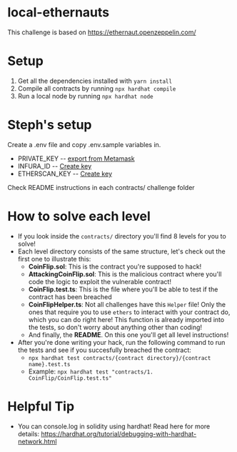# local-ethernauts

This challenge is based on https://ethernaut.openzeppelin.com/

# Setup

1. Get all the dependencies installed with `yarn install`
2. Compile all contracts by running `npx hardhat compile`
3. Run a local node by running `npx hardhat node`

# Steph's setup

Create a .env file and copy .env.sample variables in.
- PRIVATE_KEY -- [export from Metamask](https://metamask.zendesk.com/hc/en-us/articles/360015289632-How-to-export-an-account-s-private-key#:~:text=On%20the%20account%20page%2C%20click,click%20%E2%80%9CConfirm%E2%80%9D%20to%20proceed.)
- INFURA_ID -- [Create key](https://app.infura.io/)
- ETHERSCAN_KEY -- [Create key](https://etherscan.io/myapikey)

Check README instructions in each contracts/ challenge folder

# How to solve each level

- If you look inside the `contracts/` directory you'll find 8 levels for you to solve!
- Each level directory consists of the same structure, let's check out the first one to illustrate this:
  - **CoinFlip.sol**: This is the contract you're supposed to hack!
  - **AttackingCoinFlip.sol**: This is the malicious contract where you'll code the logic to exploit the vulnerable contract!
  - **CoinFlip.test.ts**: This is the file where you'll be able to test if the contract has been breached
  - **CoinFlipHelper.ts**: Not all challenges have this `Helper` file! Only the ones that require you to use `ethers` to interact with your contract do, which you can do right here! This function is already imported into the tests, so don't worry about anything other than coding!
  - And finally, the **README**. On this one you'll get all level instructions!
- After you're done writing your hack, run the following command to run the tests and see if you succesfully breached the contract:
  - `npx hardhat test contracts/{contract directory}/{contract name}.test.ts`
  - Example: `npx hardhat test "contracts/1. CoinFlip/CoinFlip.test.ts"`

# Helpful Tip

- You can console.log in solidity using hardhat! Read here for more details: https://hardhat.org/tutorial/debugging-with-hardhat-network.html

